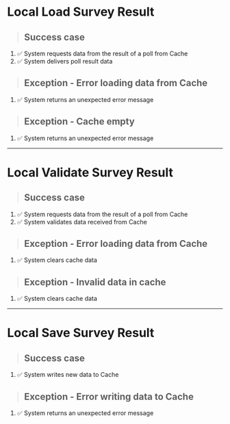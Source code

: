 # Local Load Survey Result

> ## Success case
1. ✅ System requests data from the result of a poll from Cache
2. ✅ System delivers poll result data

> ## Exception - Error loading data from Cache
1. ✅ System returns an unexpected error message

> ## Exception - Cache empty
1. ✅ System returns an unexpected error message

---

# Local Validate Survey Result

> ## Success case
1. ✅ System requests data from the result of a poll from Cache
2. ✅ System validates data received from Cache

> ## Exception - Error loading data from Cache
1. ✅ System clears cache data

> ## Exception - Invalid data in cache
1. ✅ System clears cache data

---

# Local Save Survey Result

> ## Success case
1. ✅ System writes new data to Cache

> ## Exception - Error writing data to Cache
1. ✅ System returns an unexpected error message